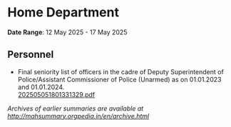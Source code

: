 # Home Department

**Date Range**: 12 May 2025 - 17 May 2025


## Personnel
- Final seniority list of officers in the cadre of Deputy Superintendent of Police/Assistant Commissioner of Police (Unarmed) as on 01.01.2023 and 01.01.2024.\
  [202505051801331329.pdf](https://gr.maharashtra.gov.in/Site/Upload/Government%20Resolutions/English/202505051801331329.pdf)


*Archives of earlier summaries are available at http://mahsummary.orgpedia.in/en/archive.html*